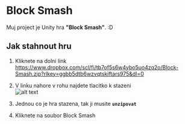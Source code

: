 # Block Smash

Muj project je Unity hra **"Block Smash"**. :D  

## Jak stahnout hru
1. Kliknete na dolni link  
https://www.dropbox.com/scl/fi/tb7of5s6w4ybo5uo4zq2o/Block-Smash.zip?rlkey=ggbb5dtb6wzvqtskiftars975&dl=0

2. V linku nahore v rohu najdete tlacitko k stazeni  
![alt text](https://github.com/Maxrobloxian/GitImages/blob/main/Screenshot%202024-03-04%20093402.png)
3. Jednou co je hra stazena, tak ji musite <code>**unzipovat**</code>  
4. Kliknete na soubor Block Smash  
